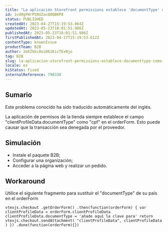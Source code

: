 ```yaml
---
title: "La aplicación Storefront permissions establece 'documentType' como 'cpf'"
id: 1vd0gFWrP50UZacQ0QBKP8
status: PUBLISHED
createdAt: 2023-04-27T15:19:53.064Z
updatedAt: 2023-05-23T18:01:51.986Z
publishedAt: 2023-05-23T18:01:51.986Z
firstPublishedAt: 2023-04-27T15:19:53.612Z
contentType: knownIssue
productTeam: B2B
author: 2mXZkbi0oi061KicTExNjo
tag: B2B
slug: la-aplicacion-storefront-permissions-establece-documenttype-como-cpf
locale: es
kiStatus: Fixed
internalReference: 798330
---
```


## Sumario

<div class="alert alert-info">
  <p>Este problema conocido ha sido traducido automáticamente del inglés.</p>
</div>


La aplicación de permisos de la tienda siempre establece el campo "clientProfileData.documentType" como "cpf" en el orderForm. Esto puede causar que la transacción sea denegada por el proveedor.


##

## Simulación



- Instale el paquete B2B;
- Configurar una organización;
- Acceder a la página web y realizar un pedido.



## Workaround


Utilice el siguiente fragmento para sustituir el "documentType" de su país en el orderForm

    vtexjs.checkout .getOrderForm() .then(function(orderForm) { var clientProfileData = orderForm.clientProfileData clientProfileData.documentType = 'añade aquí la clave para' return vtexjs.checkout.sendAttachment( "clientProfileData", clientProfileData ) }) .done(function(orderForm){})





